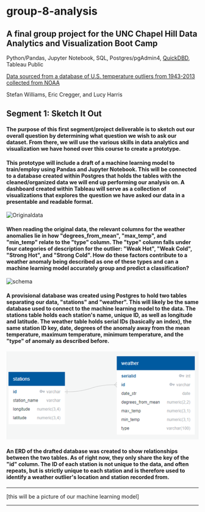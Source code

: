 # group-8-analysis
## A final group project for the UNC Chapel Hill Data Analytics and Visualization Boot Camp 
Python/Pandas, Jupyter Notebook, SQL, Postgres/pgAdmin4, [QuickDBD](https://www.quickdatabasediagrams.com), Tableau Public

[Data sourced from a database of U.S. temperature outliers from 1943-2013 collected from NOAA](https://data.world/carlvlewis/u-s-weather-outliers-1964)

Stefan Williams, Eric Cregger, and Lucy Harris

## Segment 1: Sketch It Out
#### The purpose of this first segment/project deliverable is to sketch out our overall question by determining what question we wish to ask our dataset. From there, we will use the various skills in data analytics and visualization we have honed over this course to create a prototype. 

#### This prototype will include a draft of a machine learning model to train/employ using Pandas and Jupyter Notebook. This will be connected to a database created within Postgres that holds the tables with the cleaned/organized data we will end up performing our analysis on. A dashboard created within Tableau will serve as a collection of visualizations that explores the question we have asked our data in a presentable and readable format. 

![Originaldata](https://i.gyazo.com/f8c86887f8fb4e7d4504196c7d69712e.png)
#### When reading the original data, the relevant columns for the weather anomalies lie in how "degrees_from_mean", "max_temp", and "min_temp" relate to the "type" column. The "type" column falls under four categories of description for the outlier: "Weak Hot", "Weak Cold", "Strong Hot", and "Strong Cold". How do these factors contribute to a weather anomaly being described as one of these types and can a machine learning model accurately group and predict a classification? 

![schema](https://i.gyazo.com/c81c6d25afe7da9f192b3e1b5e86487e.png)
#### A provisional database was created using Postgres to hold two tables separating our data, "stations" and "weather". This will likely be the same database used to connect to the machine learning model to the data. The stations table holds each station's name, unique ID, as well as longitude and latitude. The weather table holds serial IDs (basically an index), the same station ID key, date, degrees of the anomaly away from the mean temperature, maximum temperature, minimum temperature, and the "type" of anomaly as described before.

![erd](https://github.com/swilli73/group-8-analysis/blob/database/Database_Draft.png?raw=true)
#### An ERD of the drafted database was created to show relationships between the two tables. As of right now, they only share the key of the "id" column. The ID of each station is not unique to the data, and often repeats, but is strictly unique to each station and is therefore used to identify a weather outlier's location and station recorded from.
<hr>
[this will be a picture of our machine learning model]
<hr>
